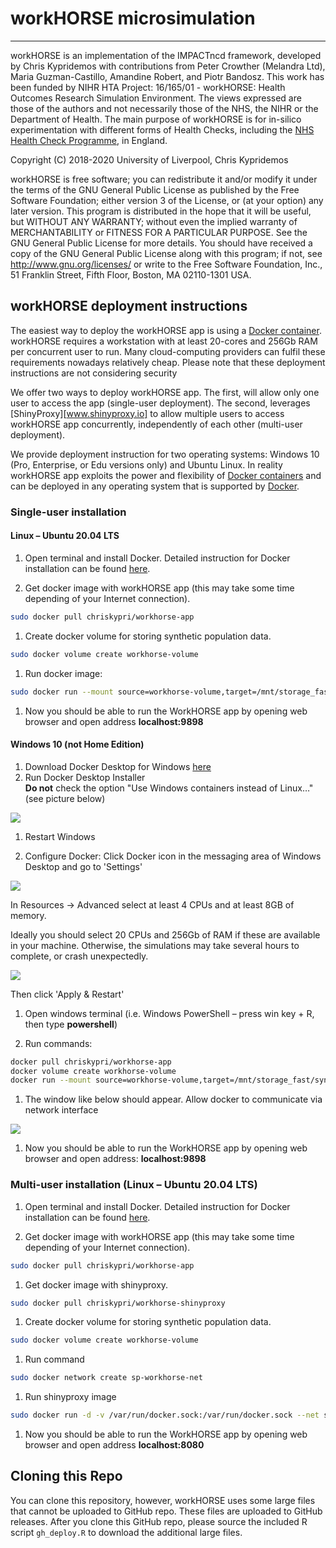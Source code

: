 # workHORSE microsimulation

--------------------------------------------------------------------------------

workHORSE is an implementation of the IMPACTncd framework, developed by Chris
Kypridemos with contributions from Peter Crowther (Melandra Ltd), Maria
Guzman-Castillo, Amandine Robert, and Piotr Bandosz. This work has been funded
by NIHR HTA Project: 16/165/01 - workHORSE: Health Outcomes Research Simulation
Environment. The views expressed are those of the authors and not necessarily
those of the NHS, the NIHR or the Department of Health. The main purpose of
workHORSE is for in-silico experimentation with different forms of Health
Checks, including the [NHS Health Check
Programme](https://www.healthcheck.nhs.uk/), in England.

Copyright (C) 2018-2020 University of Liverpool, Chris Kypridemos

workHORSE is free software; you can redistribute it and/or modify it under the
terms of the GNU General Public License as published by the Free Software
Foundation; either version 3 of the License, or (at your option) any later
version. This program is distributed in the hope that it will be useful, but
WITHOUT ANY WARRANTY; without even the implied warranty of MERCHANTABILITY or
FITNESS FOR A PARTICULAR PURPOSE. See the GNU General Public License for more
details. You should have received a copy of the GNU General Public License along
with this program; if not, see <http://www.gnu.org/licenses/> or write to the
Free Software Foundation, Inc., 51 Franklin Street, Fifth Floor, Boston, MA
02110-1301 USA.

## workHORSE deployment instructions

The easiest way to deploy the workHORSE app is using a [Docker
container](https://www.docker.com/resources/what-container). workHORSE requires
a workstation with at least 20-cores and 256Gb RAM per concurrent user to run.
Many cloud-computing providers can fulfil these requirements nowadays relatively
cheap. Please note that these deployment instructions are not considering
security

We offer two ways to deploy workHORSE app. The first, will allow only one user
to access the app (single-user deployment). The second, leverages
[ShinyProxy][www.shinyproxy.io] to allow multiple users to access workHORSE app
concurrently, independently of each other (multi-user deployment).

We provide deployment instruction for two operating systems: Windows 10 (Pro,
Enterprise, or Edu versions only) and Ubuntu Linux. In reality workHORSE app
exploits the power and flexibility of [Docker
containers](https://www.docker.com/products/container-runtime) and can be
deployed in any operating system that is supported by [Docker](www.docker.com).

### Single-user installation

#### Linux – Ubuntu 20.04 LTS

1.  Open terminal and install Docker. Detailed instruction for Docker
    installation can be found
    [here](https://docs.docker.com/engine/install/ubuntu/).

2.  Get docker image with workHORSE app (this may take some time depending of
    your Internet connection).

``` bash
sudo docker pull chriskypri/workhorse-app
```

1.  Create docker volume for storing synthetic population data.

``` bash
sudo docker volume create workhorse-volume
```

1.  Run docker image:

``` bash
sudo docker run --mount source=workhorse-volume,target=/mnt/storage_fast/synthpop -p 9898:9898 -it chriskypri/workhorse-app
```

1.  Now you should be able to run the WorkHORSE app by opening web browser and
    open address **localhost:9898**

#### Windows 10 (not Home Edition)

1.  Download Docker Desktop for Windows
    [here](https://www.docker.com/get-started)
2.  Run Docker Desktop Installer  
    **Do not** check the option "Use Windows containers instead of Linux…" (see
    picture below)

![](www/images/608cfcc15c090dc41bebcf3c1458570a.png?raw=true)

1.  Restart Windows

2.  Configure Docker: Click Docker icon in the messaging area of Windows Desktop
    and go to 'Settings'

![](www/images/d841060d88640ee1d5b7571a625dc764.png?raw=true)

In Resources -\> Advanced select at least 4 CPUs and at least 8GB of memory.

Ideally you should select 20 CPUs and 256Gb of RAM if these are available in
your machine. Otherwise, the simulations may take several hours to complete, or
crash unexpectedly.

![](www/images/b24d31b4ba8461c7b6ca2a0b3c7dc3e6.png?raw=true)

Then click 'Apply & Restart'

1.  Open windows terminal (i.e. Windows PowerShell – press win key + R, then
    type **powershell**)

2.  Run commands:

``` bash
docker pull chriskypri/workhorse-app
docker volume create workhorse-volume
docker run --mount source=workhorse-volume,target=/mnt/storage_fast/synthpop -p 9898:9898 -it chriskypri/workhorse-app
```

1.  The window like below should appear. Allow docker to communicate via network
    interface

![](www/images/5a8401c5b8c394a55654afb0ae66fe5c.png?raw=true)

1.  Now you should be able to run the WorkHORSE app by opening web browser and
    open address: **localhost:9898**

### Multi-user installation (Linux – Ubuntu 20.04 LTS)

1.  Open terminal and install Docker. Detailed instruction for Docker
    installation can be found
    [here](https://docs.docker.com/engine/install/ubuntu/).

2.  Get docker image with workHORSE app (this may take some time depending of
    your Internet connection).

``` bash
sudo docker pull chriskypri/workhorse-app
```

1.  Get docker image with shinyproxy.

``` bash
sudo docker pull chriskypri/workhorse-shinyproxy
```

1.  Create docker volume for storing synthetic population data.

``` bash
sudo docker volume create workhorse-volume
```

1.  Run command

``` bash
sudo docker network create sp-workhorse-net
```

1.  Run shinyproxy image

``` bash
sudo docker run -d -v /var/run/docker.sock:/var/run/docker.sock --net sp-example-net -p 8080:8080 chriskypri/workhorse-shinyproxy
```

1.  Now you should be able to run the WorkHORSE app by opening web browser and
    open address **localhost:8080**

## Cloning this Repo

You can clone this repository, however, workHORSE uses some large files that
cannot be uploaded to GitHub repo. These files are uploaded to GitHub releases.
After you clone this GitHub repo, please source the included R script
`gh_deploy.R` to download the additional large files.
